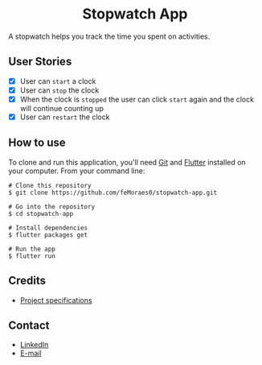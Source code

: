 <h1 align="center">Stopwatch App</h1>

A stopwatch helps you track the time you spent on activities.

## User Stories
-   [x] User can `start` a clock
-   [x] User can `stop` the clock
-   [x] When the clock is `stopped` the user can click `start` again and the clock will continue counting up
-   [x] User can `restart` the clock

## How to use
To clone and run this application, you'll need [Git](https://git-scm.com/downloads) and [Flutter](https://flutter.dev/docs/get-started/install) installed on your computer. From your command line:

```
# Clone this repository
$ git clone https://github.com/feMoraes0/stopwatch-app.git

# Go into the repository
$ cd stopwatch-app

# Install dependencies
$ flutter packages get

# Run the app
$ flutter run
```

## Credits 
- [Project specifications](https://github.com/florinpop17/app-ideas/blob/master/Projects/1-Beginner/Stopwatch-App.md)

## Contact
  - <a target="_blank" href="https://www.linkedin.com/in/fernando-moraes-48a26916a/">LinkedIn</a>
  - <a target="_blank" href="mailto:fernandomoraes.lopes@gmail.com">E-mail</a>
